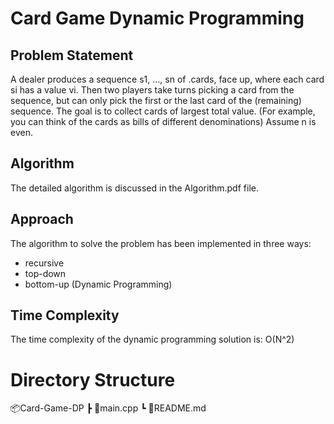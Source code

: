 # Card Game Dynamic Programming

## Problem Statement

A dealer produces a sequence s1, …, sn of .cards, face up, where each card si has a value vi. Then two players take turns picking a card from the sequence, but can only pick the first or the last card of the (remaining) sequence. The goal is to collect cards of largest total value. (For example,
you can think of the cards as bills of different denominations) Assume n is even.

## Algorithm

The detailed algorithm is discussed in the Algorithm.pdf file.

## Approach

The algorithm to solve the problem has been implemented in three ways:

- recursive
- top-down
- bottom-up (Dynamic Programming)

## Time Complexity

The time complexity of the dynamic programming solution is: O(N^2)

# Directory Structure

📦Card-Game-DP
┣ 📜main.cpp
┗ 📜README.md

